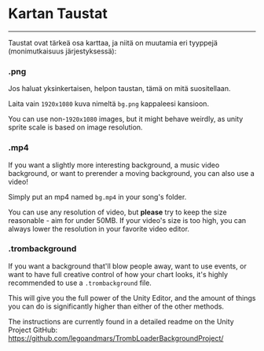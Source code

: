# Kartan Taustat
---

Taustat ovat tärkeä osa karttaa, ja niitä on muutamia eri tyyppejä (monimutkaisuus järjestyksessä):

### .png

Jos haluat yksinkertaisen, helpon taustan, tämä on mitä suositellaan.

Laita vain `1920x1080` kuva nimeltä `bg.png` kappaleesi kansioon.

You can use non-`1920x1080` images, but it might behave weirdly, as unity sprite scale is based on image resolution.

### .mp4

If you want a slightly more interesting background, a music video background, or want to prerender a moving background, you can also use a video!

Simply put an mp4 named `bg.mp4` in your song's folder.

You can use any resolution of video, but **please** try to keep the size reasonable - aim for under 50MB. If your video's size is too high, you can always lower the resolution in your favorite video editor.

### .trombackground

If you want a background that'll blow people away, want to use events, or want to have full creative control of how your chart looks, it's highly recommended to use a `.trombackground` file.

This will give you the full power of the Unity Editor, and the amount of things you can do is significantly higher than either of the other methods.

The instructions are currently found in a detailed readme on the Unity Project GitHub: <https://github.com/legoandmars/TrombLoaderBackgroundProject/>